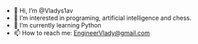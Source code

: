 - 👋 Hi, I’m @Vladys1av
- 👀 I’m interested in programing, artificial intelligence and chess.
- 🌱 I’m currently learning Python
- 📫 How to reach me: EngineerVlady@gmail.com

<!---
Vladys1av/Vladys1av is a ✨ special ✨ repository because its `README.md` (this file) appears on your GitHub profile.
You can click the Preview link to take a look at your changes.
--->
